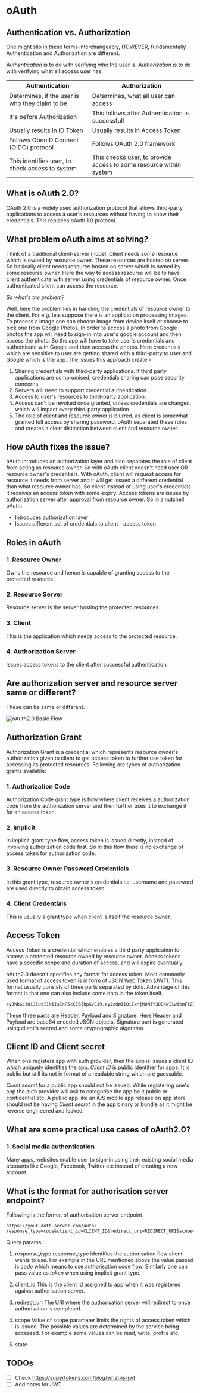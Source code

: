# oAuth


## Authentication vs. Authorization
One might slip in these terms interchangeably, HOWEVER, fundamentally Authentication and Authorization are different.

*Authentication* is to do with verifying who the user is.
*Authorization* is to do with verifying what all access user has.

|Authentication|Authorization|
|---|---|
|Determines, if the user is who they claim to be|Determines, what all user can access|
|It's before Authorization|This follows after Authentication is successfull|
|Usually results in ID Token|Usually results in Access Token|
|Follows OpenID Connect (OIDC) protocol|Follows OAuth 2.0 framework|
|This identifies user, to check access to system|This checks user, to provide access to some resource within system|


## What is oAuth 2.0?
OAuth 2.0 is a widely used authorization protocol that allows third-party applications to access a user's resources without 
having to know their credentials. This replaces oAuth 1.0 protocol.


## What problem oAuth aims at solving?
Think of a traditional client-server model. Client needs some resource which is owned by resource owner. These resources
are hosted on server. So basically client needs resource hosted on server which is owned by some resourse owner. Here the
way to access resourse will be to have client authenticate with server using credentials of resource owner. Once authenticated
client can access the resource.

*So what's the problem?*

Well, here the problem lies in handling the credentials of resource owner to the client. For e.g. lets suppose there is an
application processing images. To process a image one can choose image from device itself or choose to pick one from Google
Photos. In order to access a photo from Google photos the app will need to sign-in into user's google account and then access
the photo. So the app will have to take user's credentials and authenticate with Google and then access the photos. Here
credentials which are sensitive to user are getting shared with a third-party to user and Google which is the app. The issues
this approach create:-

1. Sharing credentials with third-party applications. If third party applications are compromised, credentials sharing can pose security concerns
2. Servers will need to support credential authentication.
3. Access to user's resources to third-party application.
4. Access can't be revoked once granted, unless credentials are changed, which will impact every third-party application.
5. The role of client and resource owner is blurred, as client is somewhat granted full access by sharing password. oAuth
separated these roles and creates a clear distinction between client and resource owner.


## How oAuth fixes the issue?
oAuth introduces an authorization layer and also separates the role of client from acting as resource owner. So with oAuth
client doesn't need user OR resource owner's credentials. With oAuth, client will request access for resource it needs from
server and it will get issued a different credential than what resource owner has. So client instead of using user's credentials
it receives an access token with some expiry. Access tokens are issues by authorization server after approval from resource
owner.
So in a nutshell oAuth:
- Introduces authorization layer
- Issues different set of credentials to client - access token


## Roles in oAuth

### 1. Resource Owner
Owns the resource and hence is capable of granting access to the protected resource.

### 2. Resource Server
Resource server is the server hosting the protected resources.

### 3. Client
This is the application which needs access to the protected resource.

### 4. Authorization Server
Issues access tokens to the client after successful authentication.


## Are authorization server and resource server same or different?
These can be same or different.

![oAuth2.0 Basic Flow](resources/oAuth2PointOBasicFlow.png "oAuth2.0 Basic Flow")


## Authorization Grant
Authorization Grant is a credential which represents resource owner's authorization given to client to get access token to
further use token for accessing its protected resources. Following are types of authorization grants available:

### 1. Authorization Code
Authorization Code grant type is flow where client receives a authorization code from the authorization server and then
further uses it to exchange it for an access token.

### 2. Implicit
In implicit grant type flow, access token is issued directly, instead of involving authorization code first. So in this flow
there is no exchange of access token for authorization code.

### 3. Resource Owner Password Credentials
In this grant type, resource owner's credentials i.e. username and password are used directly to obtain access token.

### 4. Client Credentials
This is usually a grant type when client is itself the resource owner.


## Access Token
Access Token is a credential which enables a third party application to access a protected resource owned by resource owner.
Access tokens have a specific scope and duration of access, and will expire eventually.

oAuth2.0 doesn't specifies any format for access token. Most commonly used format of access token is in form of
JSON Web Token (JWT). This format usually consists of three parts separated by dots. Advantage of this format is that one
can also include some data in the token itself.

```
eyJhbGciOiJIUzI1NiIsInR5cCI6IkpXVCJ9.eyJzdWIiOiIxMjM0NTY3ODkwIiwibmFtZSI6IkpvaG4gRG9lIiwiaWF0IjoxNTE2MjM5MDIyfQ.SflKxwRJSMeKKF2QT4fwpMeJf36POk6yJV_adQssw5c

```

These three parts are Header, Payload and Signature.
Here Header and Payload are base64 encoded JSON objects. Signature part is generated using client's secred and some cryptographic
algorithm.


## Client ID and Client secret
When one registers app with auth provider, then the app is issues a client ID which uniquely identifies the app.
*Client ID* is public identifier for apps. It is public but still its not in format of a readable string which are guessable.

*Client secret* for a public app should not be issued. While registering one's app the auth provider will ask to categorise
the app be it public or confidential etc.
A public app like an iOS mobile app release on app store should not be having *Client secret* in the app binary or bundle
as it might be reverse engineered and leaked.


## What are some practical use cases of oAuth2.0?

### 1. Social media authentication
Many apps, websites enable user to sign-in using their existing social media accounts like Google, Facebook, Twitter etc
instead of creating a new account.


## What is the format for authorisation server endpoint?
Following is the format of authorisation server endpoint.

```
https://your-auth-server.com/auth?response_type=code&client_id=CLIENT_ID&redirect_uri=REDIRECT_URI&scope=SCOPE&state=STATE
```

Query params :

1. response_type
response_type identifies the authorisation flow client wants to use. For example in the URL mentioned above the value passed
is *code* which means to use authorisation code flow.
Similarly one can pass value as *token* when using implicit grant type.

2. client_id
This is the client id assigned to app when it was registered against authorisation server.

3. redirect_uri
The URI where the authorisation server will redirect to once authorisation is completed.

4. scope
Value of scope parameter limits the rights of access token which is issued. The possible values are determined by the service
being accessed. For example some values can be read, write, profile etc.

5. state


## TODOs

- [ ] Check https://supertokens.com/blog/what-is-jwt
- [ ] Add notes for JWT
